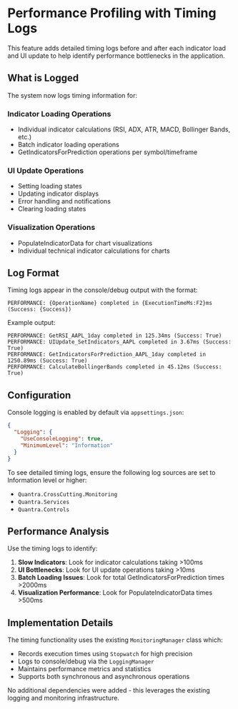 # Performance Profiling with Timing Logs

This feature adds detailed timing logs before and after each indicator load and UI update to help identify performance bottlenecks in the application.

## What is Logged

The system now logs timing information for:

### Indicator Loading Operations
- Individual indicator calculations (RSI, ADX, ATR, MACD, Bollinger Bands, etc.)
- Batch indicator loading operations  
- GetIndicatorsForPrediction operations per symbol/timeframe

### UI Update Operations
- Setting loading states
- Updating indicator displays
- Error handling and notifications
- Clearing loading states

### Visualization Operations
- PopulateIndicatorData for chart visualizations
- Individual technical indicator calculations for charts

## Log Format

Timing logs appear in the console/debug output with the format:
```
PERFORMANCE: {OperationName} completed in {ExecutionTimeMs:F2}ms (Success: {Success})
```

Example output:
```
PERFORMANCE: GetRSI_AAPL_1day completed in 125.34ms (Success: True)
PERFORMANCE: UIUpdate_SetIndicators_AAPL completed in 3.67ms (Success: True)
PERFORMANCE: GetIndicatorsForPrediction_AAPL_1day completed in 1250.89ms (Success: True)
PERFORMANCE: CalculateBollingerBands completed in 45.12ms (Success: True)
```

## Configuration

Console logging is enabled by default via `appsettings.json`:
```json
{
  "Logging": {
    "UseConsoleLogging": true,
    "MinimumLevel": "Information"
  }
}
```

To see detailed timing logs, ensure the following log sources are set to Information level or higher:
- `Quantra.CrossCutting.Monitoring`
- `Quantra.Services` 
- `Quantra.Controls`

## Performance Analysis

Use the timing logs to identify:

1. **Slow Indicators**: Look for indicator calculations taking >100ms
2. **UI Bottlenecks**: Look for UI update operations taking >10ms
3. **Batch Loading Issues**: Look for total GetIndicatorsForPrediction times >2000ms
4. **Visualization Performance**: Look for PopulateIndicatorData times >500ms

## Implementation Details

The timing functionality uses the existing `MonitoringManager` class which:
- Records execution times using `Stopwatch` for high precision
- Logs to console/debug via the `LoggingManager` 
- Maintains performance metrics and statistics
- Supports both synchronous and asynchronous operations

No additional dependencies were added - this leverages the existing logging and monitoring infrastructure.